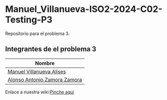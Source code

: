 # Manuel_Villanueva-ISO2-2024-C02-Testing-P3
Repositorio para el problema 3.

## Integrantes de el problema 3

| Nombre                                    |
|-------------------------------------------|
| [Manuel Villanueva Alises](mailto:raul.mata@alu.uclm.es)       |
| [Alonso Antonio Zamora Zamora](mailto:AlonsoAntonio.Zamora@alu.uclm.es)      |

Enlace a nuestra wiki:[Pinche aquí]([https://github.com/Manuel-Villanueva-Alises/ISO2-2024-C02-Testing-P3/tree/main/tercerProblema/src])

